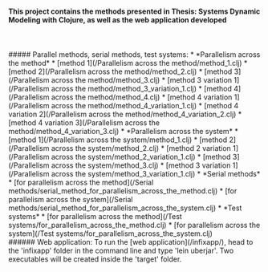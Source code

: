 #### This project contains the methods presented in Thesis: Systems Dynamic Modeling with Clojure, as well as the web application developed 
<br>
<br>
##### Parallel methods, serial methods, test systems:
* *Parallelism across the method*
    * [method 1](/Parallelism across the method/method_1.clj)
    * [method 2](/Parallelism across the method/method_2.clj)
    * [method 3](/Parallelism across the method/method_3.clj)
    * [method 3 variation 1](/Parallelism across the method/method_3_variation_1.clj)
    * [method 4](/Parallelism across the method/method_4.clj)
    * [method 4 variation 1](/Parallelism across the method/method_4_variation_1.clj)
    * [method 4 variation 2](/Parallelism across the method/method_4_variation_2.clj)
    * [method 4 variation 3](/Parallelism across the method/method_4_variation_3.clj)
* *Parallelism across the system*
    * [method 1](/Parallelism across the system/method_1.clj)
    * [method 2](/Parallelism across the system/method_2.clj)
    * [method 2 variation 1](/Parallelism across the system/method_2_variation_1.clj)
    * [method 3](/Parallelism across the system/method_3.clj)
    * [method 3 variation 1](/Parallelism across the system/method_3_variation_1.clj) 
*  *Serial methods*
    * [for parallelism across the method](/Serial methods/serial_method_for_parallelism_across_the_method.clj)
    * [for parallelism across the system](/Serial methods/serial_method_for_parallelism_across_the_system.clj)
* *Test systems*
    * [for parallelism across the method](/Test systems/for_parallelism_across_the_method.clj)
    * [for parallelism across the system](/Test systems/for_parallelism_across_the_system.clj)

<br>
###### Web application:
To run the [web application](/infixapp/), head to the 'infixapp' folder in the command line and type 'lein uberjar'. Two executables will be created inside the 'target' folder.